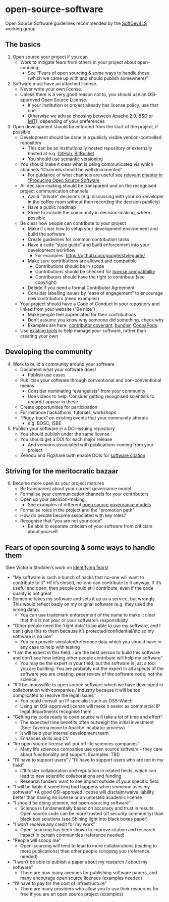 # open-source-software
Open Source Software guidelines recommended by the [SoftDev4LS](https://github.com/SoftDev4LS) working group

## The basics

1. Open source your project if you can  
    * Work to mitigate fears from others in your project about open-sourcing
        - See “Fears of open sourcing & some ways to handle those (which we came up with and should publish somewhere)”
2. Software must have an attached license.
    * Never write your own license.
    * Unless there is a very good reason not to, you should use an OSI-approved Open Source License.
        - If your institution or project already has license policy, use that one.
        - Otherwise we advise choosing between [Apache 2.0](https://en.wikipedia.org/wiki/Apache_License),
        [BSD](https://en.wikipedia.org/wiki/BSD_licenses) or [MIT](https://en.wikipedia.org/wiki/MIT_License)),
        depending of your preferences
3. Open development should be enforced from the start of the project, if possible
    * Development should be done in a publicly visible version-controlled repository
        - This can be an institutionally hosted repository or externally hosted at e.g. [GitHub](https://github.com/),
        [BitBucket](https://bitbucket.org/)
        - You should use [semantic versioning](http://semver.org/)
    * You should make it clear what is being communicated via which channels “Channels should be well documented”
        - For guidance of what channels are useful see [relevant chapter in "Producing Open Source Software](http://producingoss.com/en/getting-started.html#communications-channels)
    * All decision-making should be transparent and on the recognised project communication channels
        - Avoid “private” decisions (e.g. discussing with your co-developer in the coffee room without then recording the decision publicly)
        - Have a public roadmap
        - Strive to include the community in decision-making, where possible
    * Be clear how people can contribute to your project
        - Make it clear how to setup your development environment and build the software
        - Create guidelines for common contribution tasks
        - Have a code “style guide” and build enforcement into your development workflow
            * For examples: https://github.com/google/styleguide/
        - Make sure contributions are allowed and compatible
            * Contributions should be in scope
            * Contributions should be checked for [license compatibility](http://www.gnu.org/licenses/license-list.html)
            * Contributors should have the right to contribute (see copyright)
        - Decide if you need a formal Contributor Agreement
        - Consider labelling issues by “ease of engagement” to encourage new contributors (need examples)
    * Your project should have a Code of Conduct in your repository and linked from your website (“Be nice”)
        - Make people feel appreciated for their contributions
        - Don’t assume you know why someone did something, check why
        - Examples are here: [contributor covenant](http://contributor-covenant.org/), [bundler](http://bundler.io/conduct.html),
        [CocoaPods](https://github.com/CocoaPods/CocoaPods/blob/master/CODE_OF_CONDUCT.md)
    * Use [existing tools](http://oss-watch.ac.uk/resources/communitytools) to help manage your software,
    rather than creating your own  

## Developing the community

4. Work to build a community around your software  
    * Document what your software does!
        - Publish use cases
    * Publicise your software through conventional and non-conventional means
        - Consider nominating “evangelists” from your community
        - Use videos to help. Consider getting recognised scientists to record / appear in these
    * Create opportunities for participation
    * For instance hackathons, tutorials, workshops
    * “Piggy-back” on existing events that your community attends
        - e.g. BOSC, ISBE
5. Publish your software in a DOI-issuing repository
    * You should publish under the same license
    * You should get a DOI for each major release
        - And versions associated with publications coming from your project
    * Zenodo and FigShare both enable DOIs for [software citation](https://guides.github.com/activities/citable-code/)

## Striving for the meritocratic bazaar

6. Become more open as your project matures
    * Be transparent about your current governance model
    * Formalise your communication channels for your contributors
    * Open up your decision-making
        - See examples of different [open source governance models](http://oss-watch.ac.uk/resources/governancemodels)
    * Formalise roles in the project and the “promotion path”
    * How do people become associated with key roles?
    * Recognise that “you are not your code”
        - Be able to separate criticism of your software from criticism about yourself

## Fears of open sourcing & some ways to handle them
(See Victoria Stodden’s work on [identifying fears](http://stanford.edu/~vcs/papers/SMPRCS2010.pdf))

* “My software is such a bunch of hacks that no-one will want to contribute to it”
  *If it’s closed, no-one can contribute to it anyway. If it’s useful and open, then people could still contribute, even if the code quality is not great
* Someone takes my software and sets it up as a service, but wrongly. This would reflect badly on my original software (e.g. they used the wrong data).
    - You can use trademark enforcement of the name to make it clear that this is not your or your software’s responsibility
* “Other people need the ‘right data’ to be able to use my software, and I can’t give this to them because it’s protected/confidential/etc so my software is no use”
    - You can provide simulated/reference data which you should have in any case to help with testing
* “I am the expert in this field. I am the best person to build this software and don’t see how letting other people contribute will help my software”
    - You may be the expert in your field, but the software is just a tool you are building. You are probably not the expert in all aspects of the software you are creating.
peer review of the software code, not the science
* “It’ll be impossible to open source software which we have developed in collaboration with companies / industry because it will be too complicated to resolve the legal issues”
    - You could consult an IP specialist such as OSS-Watch
    - Using an OSI-approved license will make it easier as commercial IP legal departments recognise them
* “Getting my code ready to open source will take a lot of time and effort”
    - The expected time benefits often outweigh the initial investment (See: Taverna move to Apache incubator process)
    - It will help your internal development team
  * Enhances skills and CV
* “An open source license will put off life sciences companies”
    - Many life sciences companies use open source software - they care about functionality and support. Examples: TBD
* “I’ll have to support users” / “I’ll have to support users who are not in my field”
    - it’ll foster collaboration and reputation in related fields, which can lead to new scientific collaborations and funding
    - Research funders want to see impact outside of your specific field
* “I will be liable if something bad happens when someone uses my software”
  *A good OSI-approved license will disclaim/waive liability better than having no license or an untested academic license
* “I should be doing science, not open-sourcing software”
    - Science is fundamentally based on accuracy and trust in results. Open source code can be more trusted (cf security community) than black box solutions (see Shining light into black boxes paper)
* “I won’t receive any credit for my work”
    - Open-sourcing has been shown to improve citation and research impact in certain communities (reference needed)
* “People will scoop me”
    - Open-sourcing will tend to lead to more collaborations (leading to more publications) than other people scooping you (reference needed)
* “I won’t be able to publish a paper about my research / about my software”
    - There are now many avenues for publishing software papers, and many encourage open source licenses (examples needed)
* “I’ll have to pay for the cost of infrastructure”
    - There are many providers who allow you to use their resources for free if you are an open source project (examples)
